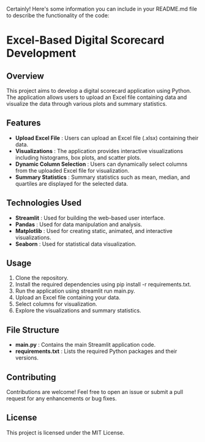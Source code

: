 Certainly! Here's some information you can include in your README.md file to describe the functionality of the code:

# Excel-Based Digital Scorecard Development

## Overview

This project aims to develop a digital scorecard application using Python. The application allows users to upload an Excel file containing data and visualize the data through various plots and summary statistics.

## Features

* **Upload Excel File** : Users can upload an Excel file (.xlsx) containing their data.
* **Visualizations** : The application provides interactive visualizations including histograms, box plots, and scatter plots.
* **Dynamic Column Selection** : Users can dynamically select columns from the uploaded Excel file for visualization.
* **Summary Statistics** : Summary statistics such as mean, median, and quartiles are displayed for the selected data.

## Technologies Used

* **Streamlit** : Used for building the web-based user interface.
* **Pandas** : Used for data manipulation and analysis.
* **Matplotlib** : Used for creating static, animated, and interactive visualizations.
* **Seaborn** : Used for statistical data visualization.

## Usage

1. Clone the repository.
2. Install the required dependencies using pip install -r requirements.txt.
3. Run the application using streamlit run main.py.
4. Upload an Excel file containing your data.
5. Select columns for visualization.
6. Explore the visualizations and summary statistics.

## File Structure

* **main.py** : Contains the main Streamlit application code.
* **requirements.txt** : Lists the required Python packages and their versions.

## Contributing

Contributions are welcome! Feel free to open an issue or submit a pull request for any enhancements or bug fixes.

## License

This project is licensed under the MIT License.
